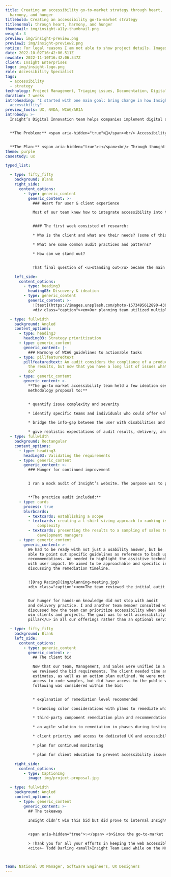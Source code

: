 ```yaml
---
title: Creating an accessibility go-to-market strategy through heart,
  harmony, and hunger
titlebold: Creating an accessibility go-to-market strategy
titlenormal: through heart, harmony, and hunger
thumbnail: img/insight-a11y-thumbnail.png
weight: 3
preview: img/insight-preview.png
preview2: img/insight-preview2.png
notice: For legal reasons I am not able to show project details. Images are representational only.
date: 2022-10-02T16:42:06.511Z
newdate: 2022-11-10T16:42:06.547Z
client: Insight Enterprises
logo: img/insight-logo.png
role: Accessibility Specialist
tags:
  - accessibility
  - strategy
technology: Project Management, Triaging issues, Documentation, Digital Strategy
duration: 7 weeks
introheading: "I started with one main goal: bring change in how Insight markets
  accessibility"
preview_tools: UX, NVDA, WCAG/ARIA
introbody: >-
  Insight’s Digital Innovation team helps companies implement digital solutions from discovery to delivery. During 2019 select individuals from the team came together to improve Insight's stake in accessibility. My role in this go-to-market plan involved ideation, creation of a delivery deck, documentation for bid strategy, and triage.


  **The Problem:** <span aria-hidden="true">🤔</span><br/> Accessibility as an integrated solution was lacking. Insight had several subject matter experts but outisde of internal initiatives was not making use of this knowledge for clients.


  **The Plan:** <span aria-hidden="true">💡</span><br/> Through thoughtful internal planning and education a go-to-market strategy for Insight would be launched as a way for Insight to start taking on accessibility-specific projects. This would start with team education and would end with a client bid. 
theme: purple
casestudy: ux

typed_list:

  - type: fifty_fifty
    background: Blank
    right_side:
      content_options:
        - type: generic_content
          generic_content: >-
            ### Heart for user & client experience

            Most of our team knew how to integrate accessibility into the design and development process, but we didn’t have a formal audit methodology.


            #### The first week consisted of research:

            * Who is the client and what are their needs? (some of this was provided by the client prior to the bid)

            * What are some common audit practices and patterns?

            * How can we stand out?


            That final question of <u>standing out</u> became the main focus. Our team had the heart and the accessible design/development experience, but we lacked audit-specific experience. Rather than keep the deliverable to only a handoff of data the team focused on integrating remediation as part of the bid. We sought to answer the “okay, now what?” that can follow introducing anyone to new concepts. We sought empathy in our bid for clients that may be overwhelmed with the changes needed for compliance.

    left_side:
      content_options:
        - type: heading3
          heading03: Discovery & ideation 
        - type: generic_content
          generic_content: >-
            ![test](https://images.unsplash.com/photo-1573495612890-430e48b164df?ixlib=rb-4.0.3&ixid=MnwxMjA3fDB8MHxzZWFyY2h8MzB8fHRlY2glMjByZXNlYXJjaHxlbnwwfHwwfHw%3D&auto=format&fit=crop&w=500&q=60)
            <div class="caption"><em>Our planning team utilized multiple tools in the initial discovery stage.</em></div>

  - type: fullwidth
    background: Angled
    content_options:
      - type: heading3
        heading03: Strategy prioritization
      - type: generic_content
        generic_content: |-
          ### Harmony of WCAG guidelines to actionable tasks
      - type: pillfeaturedtext
        pillfeaturedtext: An audit considers the compliance of a product and the data as
          the results, but now that you have a long list of issues what do you
          do?
      - type: generic_content
        generic_content: >-
          **The go-to market accessibility team held a few ideation sessions resulting in a
          methodology proposal to:**


          * quantify issue complexity and severity

          * identify specific teams and individuals who could offer valuable remediation experience for a variety of issues

          * bridge the info-gap between the user with disabilities and stakeholders that still struggle to see accessibility as beneficial outside of lawsuit prevention 

          * give realistic expectations of audit results, delivery, and remediation planning without first seeing the design or code for the product involved in the bid
  - type: fullwidth
    background: Rectangular
    content_options:
      - type: heading3
        heading03: Validating the requirements
      - type: generic_content
        generic_content: >-
          ### Hunger for continued improvement


          I ran a mock audit of Insight’s website. The purpose was to practice and present to project stakeholders a real plan for changes that should and could be implemented internally. 


          **The practice audit included:**
      - type: cards
        process: true
        blurbcards:
          - textcards: establishing a scope
          - textcards: creating a t-shirt sizing approach to ranking issue severity and
              complexity
          - textcards: presenting the results to a sampling of sales team managers and
              development managers
      - type: generic_content
        generic_content: >-
          We had to be ready with not just a usability answer, but be
          able to point out specific guidelines as reference to back up our
          recommendations. We needed to highlight the assistive technology along
          with user impact. We aimed to be approachable and specific in
          discussing the remediation timeline.


          ![Drag Racing](img/planning-meeting.jpg)
          <div class="caption"><em>The team reviewed the initial autit results. We discovered some initial gaps in the proposal and refined before sending the documentation to Sales.</em></div>


          Our hunger for hands-on knowledge did not stop with audit
          and delivery practice. I and another team member consulted with the sales team. We
          discussed how the team can prioritize accessibility when seeking to
          win clients and projects. The goal was to sell accessibility as a new
          pillar</u> in all our offerings rather than an optional service."

  - type: fifty_fifty
    background: Blank
    left_side:
      content_options:
        - type: generic_content
          generic_content: >-
            ## The client bid

            Now that our team, Management, and Sales were unified in a strategy,
            we reviewed the bid requirements. The client needed time and cost
            estimates, as well as an action plan outlined. We were not given
            access to code samples, but did have access to the public website. The
            following was considered within the bid:


            * explanation of remediation level recommended

            * branding color considerations with plans to remediate while keeping identity intact if issues are found

            * third-party component remediation plan and recommendations for easy, accessible solutions if issues are found

            * an agile solution to remediation in phases during testing process

            * client priority and access to dedicated UX and accessibility experts for questions

            * plan for continued monitoring

            * plan for client education to prevent accessibility issues from being reintroduced

    right_side:
      content_options:
        - type: CaptionImg
          image: img/project-proposal.jpg           

  - type: fullwidth
    background: Angled
    content_options:
      - type: generic_content
        generic_content: >-
          ## The takeaway
          
          Insight didn’t win this bid but did prove to internal Insight team members and managers the need for improvements within each department. Initiatives were shortly implemented to encourage team members to get certified and engage in training. This directly led to the Accessibility track of new teammate onboarding. 


          <span aria-hidden="true">✨</span> <b>Since the go-to-market project, Insight continues to improve how it markets accessibility.</b> The company has made marked efforts in treating accessibility as an ongoing goal for digital products and people.

          > Thank you for all your efforts in keeping the web accessible.<br>
          <cite>- Todd Darling <small>Insight Team Lead while on the NCDOT contract</small></cite>



team: National UX Manager, Software Engineers, UX Designers
---
```

